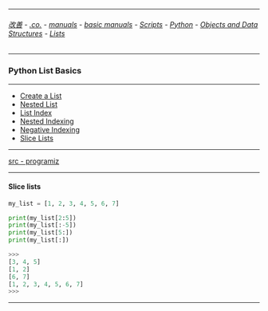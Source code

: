 
---

###### [改善](https://github.com/ttltrk/0C/blob/master/README.MD) - [.co.](https://github.com/ttltrk/PRG/blob/master/CODING.MD) - [manuals](https://github.com/ttltrk/PRG/blob/master/MAN.MD) - [basic manuals](https://github.com/ttltrk/PRG/blob/master/MANUALS.MD) - [Scripts](https://github.com/ttltrk/PRG/blob/master/PY/DOC/SC/SC.MD) - [Python](https://github.com/ttltrk/PRG/blob/master/PY/DOC/OPYM/OPYM.MD) - [Objects and Data Structures](https://github.com/ttltrk/PRG/blob/master/PY/DOC/OPYM/01_OBJ_DS/OBJ_DS.MD) - [Lists](https://github.com/ttltrk/PRG/blob/master/PY/DOC/OPYM/01_OBJ_DS/LISTS/LISTS.MD)

---

### Python List Basics

---

* [Create a List](https://github.com/ttltrk/PRG/blob/master/PY/DOC/OPYM/01_OBJ_DS/LISTS/01_LB/CRE_LIS.MD)
* [Nested List](https://github.com/ttltrk/PRG/blob/master/PY/DOC/OPYM/01_OBJ_DS/LISTS/02_LB/NEST.MD)
* [List Index](https://github.com/ttltrk/PRG/blob/master/PY/DOC/OPYM/01_OBJ_DS/LISTS/03_LB/LIIN.MD)
* [Nested Indexing](https://github.com/ttltrk/PRG/blob/master/PY/DOC/OPYM/01_OBJ_DS/LISTS/04_LB/NES_IND.MD)
* [Negative Indexing](https://github.com/ttltrk/PRG/blob/master/PY/DOC/OPYM/01_OBJ_DS/LISTS/05_LB/NEG_IND.MD)
* [Slice Lists]()

---

[src - programiz](https://www.programiz.com/python-programming/list)

---

<h4 id="6">Slice lists</h4>

```python
my_list = [1, 2, 3, 4, 5, 6, 7]

print(my_list[2:5])
print(my_list[:-5])
print(my_list[5:])
print(my_list[:])

>>>
[3, 4, 5]
[1, 2]
[6, 7]
[1, 2, 3, 4, 5, 6, 7]
>>>
```

---

